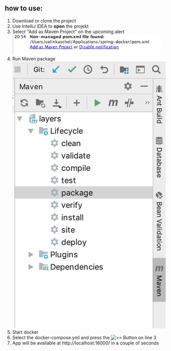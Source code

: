 ## how to use:

1. Download or clone the project
2. Use IntelliJ IDEA to **open** the projekt
3. Select "Add as Maven Project" on the upcoming alert  
   ![maven project](./manual-images/add-as-maven-project.jpeg)
4. Run Maven package  
    ![maven package](./manual-images/maven-package.png)
5. Start docker
6. Select the docker-compose.yml and press the ![>>](https://www.jetbrains.com/help/img/idea/2019.1/icons.runConfigurations.testState.run_run.svg@2x.png) Button on line 3
7. App will be available at http://localhost:18000/ in a couple of seconds